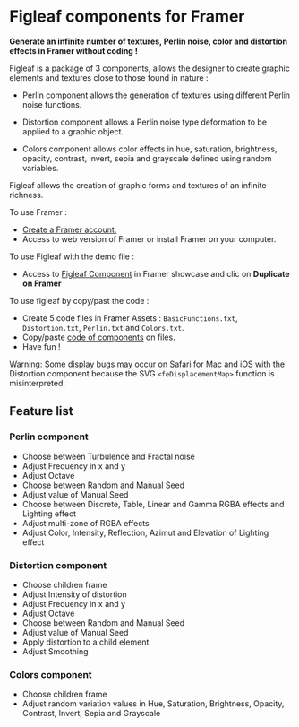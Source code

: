 # Figleaf components for Framer

**Generate an infinite number of textures, Perlin noise, color and distortion effects in Framer without coding !**

Figleaf is a package of 3 components, allows the designer to create graphic elements and textures close to those found in nature :

* Perlin component allows the generation of textures using different Perlin noise functions.

* Distortion component allows a Perlin noise type deformation to be applied to a graphic object.

* Colors component allows color effects in hue, saturation, brightness, opacity, contrast, invert, sepia and grayscale defined using random variables.

Figleaf allows the creation of graphic forms and textures of an infinite richness.

To use Framer :
* [Create a Framer account.](https://login.framer.com/sign-up/?ref=site&redirect=https%3A%2F%2Fframer.com%2F)
* Access to web version of Framer or install Framer on your computer.

To use Figleaf with the demo file :
* Access to [Figleaf Component](https://www.framer.com/showcase/project/jYAGqQXvxOitU1IFY1VF/?fbclid=IwAR1_tRgVoSXMBw1ICzf5e8MPDdplnNc4iBSzSZROMuRnrnV9f45WN3re3lE) in Framer showcase and clic on **Duplicate on Framer** 

To use figleaf by copy/past the code :
* Create 5 code files in Framer Assets : `BasicFunctions.txt`, `Distortion.txt`, `Perlin.txt` and `Colors.txt`.
* Copy/paste [code of components](https://github.com/yannbellot/figleaf-framer/tree/main/Components) on files.
* Have fun !

Warning: Some display bugs may occur on Safari for Mac and iOS with the Distortion component because the SVG `<feDisplacementMap>` function is misinterpreted.

## Feature list

### Perlin component

* Choose between Turbulence and Fractal noise
* Adjust Frequency in x and y
* Adjust Octave
* Choose between Random and Manual Seed
* Adjust value of Manual Seed
* Choose between Discrete, Table, Linear and Gamma RGBA effects and Lighting effect
* Adjust multi-zone of RGBA effects
* Adjust Color, Intensity, Reflection, Azimut and Elevation of Lighting effect

### Distortion component

* Choose children frame
* Adjust Intensity of distortion
* Adjust Frequency in x and y
* Adjust Octave
* Choose between Random and Manual Seed
* Adjust value of Manual Seed
* Apply distortion to a child element
* Adjust Smoothing

### Colors component

* Choose children frame
* Adjust random variation values in Hue, Saturation, Brightness, Opacity, Contrast, Invert, Sepia and Grayscale
